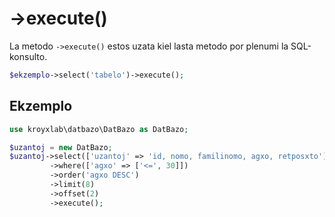 # ->execute()

La metodo `->execute()` estos uzata kiel lasta metodo por plenumi la SQL-konsulto.

```php
$ekzemplo->select('tabelo')->execute();
```

## Ekzemplo

```php
use kroyxlab\datbazo\DatBazo as DatBazo;

$uzantoj = new DatBazo;
$uzantoj->select(['uzantoj' => 'id, nomo, familinomo, agxo, retposxto'])
         ->where(['agxo' => ['<=', 30]])
         ->order('agxo DESC')
         ->limit(8)
         ->offset(2)
         ->execute();
```